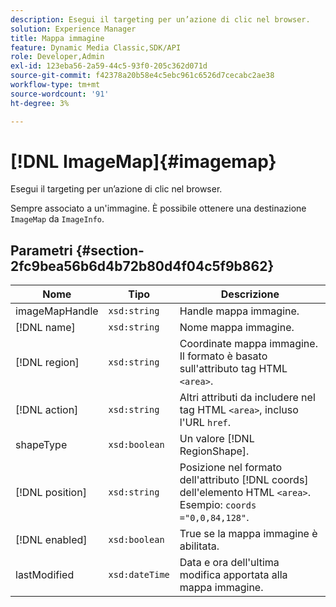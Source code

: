 ```yaml
---
description: Esegui il targeting per un’azione di clic nel browser.
solution: Experience Manager
title: Mappa immagine
feature: Dynamic Media Classic,SDK/API
role: Developer,Admin
exl-id: 123eba56-2a59-44c5-93f0-205c362d071d
source-git-commit: f42378a20b58e4c5ebc961c6526d7cecabc2ae38
workflow-type: tm+mt
source-wordcount: '91'
ht-degree: 3%

---
```


# [!DNL ImageMap]{#imagemap}

Esegui il targeting per un’azione di clic nel browser.

Sempre associato a un&#39;immagine. È possibile ottenere una destinazione `ImageMap` da `ImageInfo`.

## Parametri {#section-2fc9bea56b6d4b72b80d4f04c5f9b862}

| Nome | Tipo | Descrizione |
|---|---|---|
| imageMapHandle | `xsd:string` | Handle mappa immagine. |
| [!DNL name] | `xsd:string` | Nome mappa immagine. |
| [!DNL region] | `xsd:string` | Coordinate mappa immagine. Il formato è basato sull&#39;attributo tag HTML `<area>`. |
| [!DNL action] | `xsd:string` | Altri attributi da includere nel tag HTML `<area>`, incluso l&#39;URL `href`. |
| shapeType | `xsd:boolean` | Un valore [!DNL RegionShape]. |
| [!DNL position] | `xsd:string` | Posizione nel formato dell&#39;attributo [!DNL coords] dell&#39;elemento HTML `<area>`. Esempio: `coords ="0,0,84,128"`. |
| [!DNL enabled] | `xsd:boolean` | True se la mappa immagine è abilitata. |
| lastModified | `xsd:dateTime` | Data e ora dell&#39;ultima modifica apportata alla mappa immagine. |
